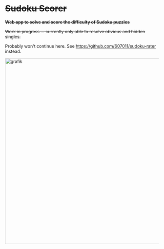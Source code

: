 # ~~Sudoku Scorer~~

~~**Web app to solve and score the difficulty of Sudoku puzzles**~~

~~Work in progress … currently only able to resolve obvious and hidden singles.~~

Probably won't continue here. See https://github.com/607011/sudoku-rater instead.

<img width="609" alt="grafik" src="https://github.com/user-attachments/assets/12cf2ce4-e676-4556-8dd0-f3c57cbf21ae" />

